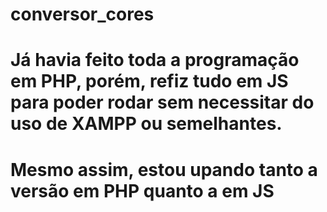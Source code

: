 # conversor_cores

# Já havia feito toda a programação em PHP, porém, refiz tudo em JS para poder rodar sem necessitar do uso de XAMPP ou semelhantes.

# Mesmo assim, estou upando tanto a versão em PHP quanto a em JS
